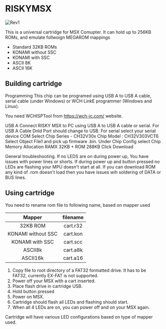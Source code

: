 # RISKYMSX

![Rev1](https://github.com/user-attachments/assets/d9c3ec10-cc1b-43a5-8a99-4679dabca454)


This is a universal cartridge for MSX Comupter. It can hold up to 256KB ROMs, and emulate follwoign MEGAROM mappings
 * Standard 32KB ROMs
 * KONAMI without SSC
 * KONAMI with SSC
 * ASCII 8K
 * ASCII 16K

## Building cartridge

Programming
This chip can be programed using USB A to USB A cable, serial cable (under Windows) or WCH LinkE programmer (Windows and Linux).

You need WCHISPTool from https://wch-ic.com/ website.

USB A
Connect RISKY MSX to PC using USB A to USB A cable or serial.
For USB A Cable Dnld Port should change to USB.
For serial select your serial device COM
Select Chip Series - CH32V30x
Chip Model : CH32V303VCT6
Select Object File1 and pick up firmware .bin.
Under Chip Config select Chip Memory Allocation RAMX 32KB + ROM 288KB
Click Download

General troubleshooting.
If no LEDS are on during power up, You have issues with power lines or shorts.
If during power up and button pressed no LEDs are flashing your MPU doesn't start at all.
If you can download ROM any kind of .rom doesn't load then you have issues wih soldering of DATA or BUS lines.

## Using cartridge
You need to rename rom file to following name, based on mapper used

 | Mapper            | filename         | 
 |   :-----------:   | :--------------: | 
 | 32KB ROM          | cart.r32         | 
 | KONAMI without SSC| cart.kon         | 
 | KONAMI with SSC   | cart.scc         | 
 | ASCII8k           | cart.a8k         | 
 | ASCII16k          | cart.a16         | 

1. Copy file to root directory of a FAT32 formatted drive. It has to be FAT32, currently EX-FAT is not supported.
2. Power off your MSX with a cart inserted. 
3. Place flash drive in cartridge USB.
4. Hold button pressed
5. Power on MSX.
6. Cartridge should flash all LEDs and flashing should start.
7. When all 4 LEDs are on, you can power off and on your MSX again.

Cartridge will have various LED configurations based on type of mapper used.
